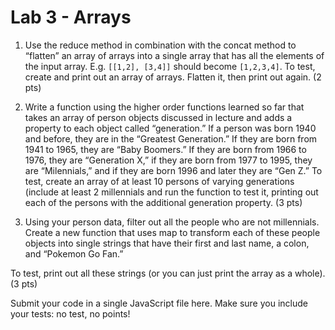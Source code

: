 # Lab 3 - Arrays

1. Use the reduce method in combination with the concat method to “flatten” an array of arrays into a single array that has all the elements of the input array. E.g. `[[1,2], [3,4]]` should become `[1,2,3,4]`. To test, create and print out an array of arrays. Flatten it, then print out again. (2 pts)

2. Write a function using the higher order functions learned so far that takes an array of person objects discussed in lecture and adds a property to each object called “generation.” If a person was born 1940 and before, they are in the “Greatest Generation.” If they are born from 1941 to 1965, they are “Baby Boomers.” If they are born from 1966 to 1976, they are “Generation X,” if they are born from 1977 to  1995, they are “Milennials,” and if they are born 1996 and later they are “Gen Z.” To test, create an array of at least 10 persons of varying generations (include at least 2 millennials and run the function to test it, printing out each of the persons with the additional generation property. (3 pts)

3. Using your person data, filter out all the people who are not millennials. Create a new function that uses map to transform each of these people objects into single strings that have their first and last name, a colon, and “Pokemon Go Fan.”

To test, print out all these strings (or you can just print the array as a whole). (3 pts)

Submit your code in a single JavaScript file here. Make sure you include your tests: no test, no points!
